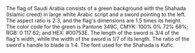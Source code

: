 The flag of Saudi Arabia consists of a green background with the Shahada (Islamic creed) in large white Arabic script and a sword pointing to the left. The aspect ratio is 2:3, and the flag's dimensions are 1.5 times its height. The color code for the green is Pantone 349C, CMYK: 100% 0% 72% 68%; RGB: 0 117 62; and HEX: #00753E. The length of the sword is 3/4 of the flag's width, while the width of the sword is 1/7 of its length. The ratio of the sword's handle to blade is 1:4. The font used for the Shahada is Kufic.